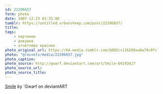 ```yaml
---
id: 22206657
form: photo
date: 2007-12-23 01:35:00
tumblr: https://untitled.urbansheep.com/post/22206657/
title:
tags:
    - картинки
    - девушки
    - отчётливо красное
photo_original_url: https://64.media.tumblr.com/b002cc116208aa8a74c0fcf9eafd7cd5/78n67m26L3ac2tvloMBBjnPVo1_r1_640.jpg
photo: "@/assets/media/22206657.jpg"
photo_caption:
photo_source: http://gwarf.deviantart.com/art/Smile-64293427
photo_source_url:
photo_source_title:
---
```


<p><a href="http://gwarf.deviantart.com/art/Smile-64293427">Smile</a> by `Gwarf on deviantART</p>
